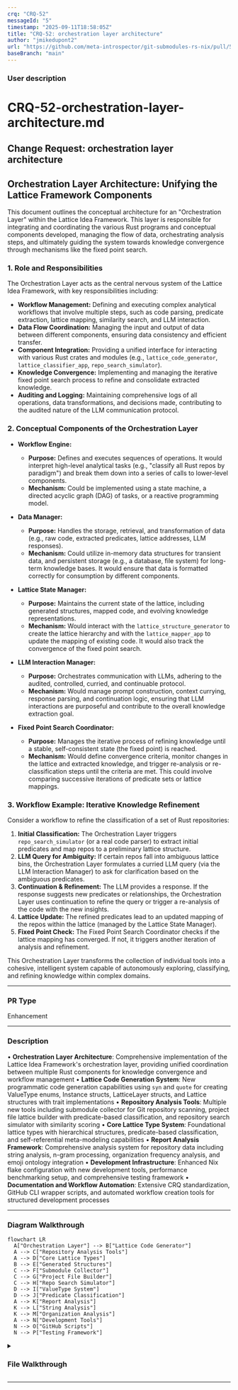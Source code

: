 ```yaml
---
crq: "CRQ-52"
messageId: "5"
timestamp: "2025-09-11T18:58:05Z"
title: "CRQ-52: orchestration layer architecture"
author: "jmikedupont2"
url: "https://github.com/meta-introspector/git-submodules-rs-nix/pull/5"
baseBranch: "main"
---
```


### **User description**
# CRQ-52-orchestration-layer-architecture.md

## Change Request: orchestration layer architecture
## Orchestration Layer Architecture: Unifying the Lattice Framework Components

This document outlines the conceptual architecture for an "Orchestration Layer" within the Lattice Idea Framework. This layer is responsible for integrating and coordinating the various Rust programs and conceptual components developed, managing the flow of data, orchestrating analysis steps, and ultimately guiding the system towards knowledge convergence through mechanisms like the fixed point search.

### 1. Role and Responsibilities

The Orchestration Layer acts as the central nervous system of the Lattice Idea Framework, with key responsibilities including:

*   **Workflow Management:** Defining and executing complex analytical workflows that involve multiple steps, such as code parsing, predicate extraction, lattice mapping, similarity search, and LLM interaction.
*   **Data Flow Coordination:** Managing the input and output of data between different components, ensuring data consistency and efficient transfer.
*   **Component Integration:** Providing a unified interface for interacting with various Rust crates and modules (e.g., `lattice_code_generator`, `lattice_classifier_app`, `repo_search_simulator`).
*   **Knowledge Convergence:** Implementing and managing the iterative fixed point search process to refine and consolidate extracted knowledge.
*   **Auditing and Logging:** Maintaining comprehensive logs of all operations, data transformations, and decisions made, contributing to the audited nature of the LLM communication protocol.

### 2. Conceptual Components of the Orchestration Layer

*   **Workflow Engine:**
    *   **Purpose:** Defines and executes sequences of operations. It would interpret high-level analytical tasks (e.g., "classify all Rust repos by paradigm") and break them down into a series of calls to lower-level components.
    *   **Mechanism:** Could be implemented using a state machine, a directed acyclic graph (DAG) of tasks, or a reactive programming model.

*   **Data Manager:**
    *   **Purpose:** Handles the storage, retrieval, and transformation of data (e.g., raw code, extracted predicates, lattice addresses, LLM responses).
    *   **Mechanism:** Could utilize in-memory data structures for transient data, and persistent storage (e.g., a database, file system) for long-term knowledge bases. It would ensure that data is formatted correctly for consumption by different components.

*   **Lattice State Manager:**
    *   **Purpose:** Maintains the current state of the lattice, including generated structures, mapped code, and evolving knowledge representations.
    *   **Mechanism:** Would interact with the `lattice_structure_generator` to create the lattice hierarchy and with the `lattice_mapper_app` to update the mapping of existing code. It would also track the convergence of the fixed point search.

*   **LLM Interaction Manager:**
    *   **Purpose:** Orchestrates communication with LLMs, adhering to the audited, controlled, curried, and continuable protocol.
    *   **Mechanism:** Would manage prompt construction, context currying, response parsing, and continuation logic, ensuring that LLM interactions are purposeful and contribute to the overall knowledge extraction goal.

*   **Fixed Point Search Coordinator:**
    *   **Purpose:** Manages the iterative process of refining knowledge until a stable, self-consistent state (the fixed point) is reached.
    *   **Mechanism:** Would define convergence criteria, monitor changes in the lattice and extracted knowledge, and trigger re-analysis or re-classification steps until the criteria are met. This could involve comparing successive iterations of predicate sets or lattice mappings.

### 3. Workflow Example: Iterative Knowledge Refinement

Consider a workflow to refine the classification of a set of Rust repositories:

1.  **Initial Classification:** The Orchestration Layer triggers `repo_search_simulator` (or a real code parser) to extract initial predicates and map repos to a preliminary lattice structure.
2.  **LLM Query for Ambiguity:** If certain repos fall into ambiguous lattice bins, the Orchestration Layer formulates a curried LLM query (via the LLM Interaction Manager) to ask for clarification based on the ambiguous predicates.
3.  **Continuation & Refinement:** The LLM provides a response. If the response suggests new predicates or relationships, the Orchestration Layer uses continuation to refine the query or trigger a re-analysis of the code with the new insights.
4.  **Lattice Update:** The refined predicates lead to an updated mapping of the repos within the lattice (managed by the Lattice State Manager).
5.  **Fixed Point Check:** The Fixed Point Search Coordinator checks if the lattice mapping has converged. If not, it triggers another iteration of analysis and refinement.

This Orchestration Layer transforms the collection of individual tools into a cohesive, intelligent system capable of autonomously exploring, classifying, and refining knowledge within complex domains.


___

### **PR Type**
Enhancement


___

### **Description**
• **Orchestration Layer Architecture**: Comprehensive implementation of the Lattice Idea Framework's orchestration layer, providing unified coordination between multiple Rust components for knowledge convergence and workflow management
• **Lattice Code Generation System**: New programmatic code generation capabilities using `syn` and `quote` for creating ValueType enums, Instance structs, LatticeLayer structs, and Lattice structures with trait implementations
• **Repository Analysis Tools**: Multiple new tools including submodule collector for Git repository scanning, project file lattice builder with predicate-based classification, and repository search simulator with similarity scoring
• **Core Lattice Type System**: Foundational lattice types with hierarchical structures, predicate-based classification, and self-referential meta-modeling capabilities
• **Report Analysis Framework**: Comprehensive analysis system for repository data including string analysis, n-gram processing, organization frequency analysis, and emoji ontology integration
• **Development Infrastructure**: Enhanced Nix flake configuration with new development tools, performance benchmarking setup, and comprehensive testing framework
• **Documentation and Workflow Automation**: Extensive CRQ standardization, GitHub CLI wrapper scripts, and automated workflow creation tools for structured development processes


___

### Diagram Walkthrough


```mermaid
flowchart LR
  A["Orchestration Layer"] --> B["Lattice Code Generator"]
  A --> C["Repository Analysis Tools"]
  A --> D["Core Lattice Types"]
  B --> E["Generated Structures"]
  C --> F["Submodule Collector"]
  C --> G["Project File Builder"]
  C --> H["Repo Search Simulator"]
  D --> I["ValueType System"]
  D --> J["Predicate Classification"]
  A --> K["Report Analysis"]
  K --> L["String Analysis"]
  K --> M["Organization Analysis"]
  A --> N["Development Tools"]
  N --> O["GitHub Scripts"]
  N --> P["Testing Framework"]
```



<details> <summary><h3> File Walkthrough</h3></summary>

<table><thead><tr><th></th><th align="left">Relevant files</th></tr></thead><tbody><tr><td><strong>Configuration changes</strong></td><td><details><summary>2 files</summary><table>
<tr>
  <td>
    <details>
      <summary><strong>flake.nix</strong><dd><code>Enhanced Nix flake with submodule-collector package and development </code><br><code>tools</code></dd></summary>
<hr>

flake.nix

• Removed empty line at the beginning of the file<br> • Added new <br><code>submodule-collector</code> package definition with build configuration<br> • <br>Added multiple development tools including jq, valgrind, and Emacs <br>packages<br> • Added shell formatting tools like shellcheck, shfmt, and <br>nixpkgs-fmt


</details>


  </td>
  <td><a href="https://github.com/meta-introspector/git-submodules-rs-nix/pull/5/files#diff-206b9ce276ab5971a2489d75eb1b12999d4bf3843b7988cbe8d687cfde61dea0">+34/-1</a>&nbsp; &nbsp; </td>

</tr>

<tr>
  <td>
    <details>
      <summary><strong>shell.nix</strong><dd><code>Added valgrind to development shell dependencies</code>&nbsp; &nbsp; &nbsp; &nbsp; &nbsp; &nbsp; &nbsp; &nbsp; &nbsp; </dd></summary>
<hr>

shell.nix

• Added `pkgs.valgrind` to the buildInputs list for profiling support


</details>


  </td>
  <td><a href="https://github.com/meta-introspector/git-submodules-rs-nix/pull/5/files#diff-e53dfbfffe62ae3c0b411b3938ccffa9fb6a2ecc565f55785ef8daa756631a6b">+1/-1</a>&nbsp; &nbsp; &nbsp; </td>

</tr>
</table></details></td></tr><tr><td><strong>Enhancement</strong></td><td><details><summary>44 files</summary><table>
<tr>
  <td>
    <details>
      <summary><strong>lib.rs</strong><dd><code>New lattice code generator library with procedural macros</code></dd></summary>
<hr>

lattice_code_generator/src/lib.rs

• Created new library for programmatic Rust code generation using <code>syn</code> <br>and <code>quote</code><br> • Implemented functions to generate ValueType enum, Instance <br>struct, LatticeLayer struct, and Lattice struct<br> • Added HasValueCount <br>trait generation and implementations<br> • Included comprehensive tests <br>for code generation functionality


</details>


  </td>
  <td><a href="https://github.com/meta-introspector/git-submodules-rs-nix/pull/5/files#diff-243854d89636db85a935fa955ee16fa44ea3ca7092902bc29701c3a825b0ba0a">+296/-0</a>&nbsp; </td>

</tr>

<tr>
  <td>
    <details>
      <summary><strong>main.rs</strong><dd><code>New submodule collector tool for Git repository analysis</code>&nbsp; </dd></summary>
<hr>

submodule-collector/src/main.rs

• Created command-line tool for scanning Git repositories and <br>submodules<br> • Implemented recursive submodule processing with detailed <br>information collection<br> • Added JSON report generation with error <br>handling and resilience<br> • Included comprehensive data structures for <br>repository and submodule information


</details>


  </td>
  <td><a href="https://github.com/meta-introspector/git-submodules-rs-nix/pull/5/files#diff-a47f0db0f72bdfe38e4c5fc28fcb76ddd4adc991f2b12a672f14f8348411c83a">+279/-0</a>&nbsp; </td>

</tr>

<tr>
  <td>
    <details>
      <summary><strong>main.rs</strong><dd><code>New project file lattice builder with predicate-based classification</code></dd></summary>
<hr>

project_file_lattice_builder/src/main.rs

• Created program to build conceptual lattice of project files<br> • <br>Implemented file classification based on predicate analysis<br> • Added <br>WordPredicate type and PredicateClassifier for file categorization<br> • <br>Included comprehensive tests for predicate extraction and <br>classification


</details>


  </td>
  <td><a href="https://github.com/meta-introspector/git-submodules-rs-nix/pull/5/files#diff-307096deb9eb86f24a90391b001a081a638672a52f8c27651d21c72bcfdcd2a1">+202/-0</a>&nbsp; </td>

</tr>

<tr>
  <td>
    <details>
      <summary><strong>lattice_mapper_app.rs</strong><dd><code>New lattice mapper for code similarity matching</code>&nbsp; &nbsp; &nbsp; &nbsp; &nbsp; &nbsp; &nbsp; &nbsp; &nbsp; &nbsp; </dd></summary>
<hr>

src/lattice_mapper_app.rs

• Created application for mapping existing code into pre-generated <br>lattice structures<br> • Implemented similarity-based matching using <br>predicate analysis<br> • Added conceptual demonstration of lattice bin <br>mapping<br> • Included simplified lattice types and classification logic


</details>


  </td>
  <td><a href="https://github.com/meta-introspector/git-submodules-rs-nix/pull/5/files#diff-d4b10dc90da2ebd2e54c216c08faf398915f797cc4bf2e94185cd40832762c62">+209/-0</a>&nbsp; </td>

</tr>

<tr>
  <td>
    <details>
      <summary><strong>lattice_types.rs</strong><dd><code>Core lattice type system with hierarchical structures</code>&nbsp; &nbsp; &nbsp; &nbsp; </dd></summary>
<hr>

src/lattice_types.rs

• Defined comprehensive lattice type system with ValueType enum<br> • <br>Implemented HasValueCount trait and various value type implementations<br> <br>• Created Instance, LatticeLayer, and Lattice structures with generics<br> <br>• Added demonstration of conceptual lattice usage with different value <br>types


</details>


  </td>
  <td><a href="https://github.com/meta-introspector/git-submodules-rs-nix/pull/5/files#diff-b4cbc31fe99d9b693a12612fdfbcbb6a05afbab7836ee96ef34759a80eea2dfc">+196/-0</a>&nbsp; </td>

</tr>

<tr>
  <td>
    <details>
      <summary><strong>repo_search_simulator.rs</strong><dd><code>Repository search simulator with lattice-based classification</code></dd></summary>
<hr>

src/repo_search_simulator.rs

• Created repository search simulator using predicate-based <br>classification<br> • Implemented mock repository analysis and similarity <br>scoring<br> • Added lattice-based classification and search-by-example <br>functionality<br> • Included conceptual demonstration of scalable <br>repository search


</details>


  </td>
  <td><a href="https://github.com/meta-introspector/git-submodules-rs-nix/pull/5/files#diff-0fd44409289d811f50e94913ae801d7ed5c483e8798303c297ac9854807cfe41">+202/-0</a>&nbsp; </td>

</tr>

<tr>
  <td>
    <details>
      <summary><strong>meta_lattice_model.rs</strong><dd><code>Meta-lattice model with self-referential analysis capabilities</code></dd></summary>
<hr>

src/meta_lattice_model.rs

• Created self-referential meta-model of the lattice framework<br> • <br>Implemented conceptual self-analysis and model comparison <br>functionality<br> • Added demonstration of framework's capacity for <br>meta-modeling<br> • Included concept-based similarity detection between <br>models


</details>


  </td>
  <td><a href="https://github.com/meta-introspector/git-submodules-rs-nix/pull/5/files#diff-4ad95f3ed0d6e795cabcf8199fb28fa159aef84b4f32e578f55079fa94e07625">+153/-0</a>&nbsp; </td>

</tr>

<tr>
  <td>
    <details>
      <summary><strong>analyze_strings.rs</strong><dd><code>String analysis module with n-gram processing and ontology integration</code></dd></summary>
<hr>

report-analyzer-rs/src/analyze_strings.rs

• Created string analysis module with token frequency counting<br> • <br>Implemented n-gram generation and analysis with iterative processing<br> • <br>Added emoji ontology integration for token compression<br> • Included <br>suggested rule generation based on analysis results


</details>


  </td>
  <td><a href="https://github.com/meta-introspector/git-submodules-rs-nix/pull/5/files#diff-2972c1dbf1387f1fc356a8a7315beb271dcacb9eb512719d2ac60d15084a7c1a">+171/-0</a>&nbsp; </td>

</tr>

<tr>
  <td>
    <details>
      <summary><strong>lattice_classifier_app.rs</strong><dd><code>Lattice classifier for predicate-based text classification</code></dd></summary>
<hr>

src/lattice_classifier_app.rs

• Created lattice classifier application for text snippet <br>classification<br> • Implemented predicate-based classification using <br>WordPredicate types<br> • Added demonstration of lattice-based item <br>representation<br> • Included conceptual search functionality based on <br>predicate presence


</details>


  </td>
  <td><a href="https://github.com/meta-introspector/git-submodules-rs-nix/pull/5/files#diff-2046e6cf0881f2c6f04e40c623dbf7b071fa54d0b330bd758caea2f306c79f59">+188/-0</a>&nbsp; </td>

</tr>

<tr>
  <td>
    <details>
      <summary><strong>lib.rs</strong><dd><code>Git project reader library with status and file tracking</code>&nbsp; </dd></summary>
<hr>

git_project_reader/src/lib.rs

• Created library for reading Git project information including <br>tracked files<br> • Implemented git status porcelain output collection<br> • <br>Added comprehensive error handling and test coverage<br> • Included helper <br>functions for Git repository analysis


</details>


  </td>
  <td><a href="https://github.com/meta-introspector/git-submodules-rs-nix/pull/5/files#diff-258b44c334cd672e0393e8cad155edd07074a84e46a6c7389d9d227e07b3e1d8">+174/-0</a>&nbsp; </td>

</tr>

<tr>
  <td>
    <details>
      <summary><strong>grand_unified_search.rs</strong><dd><code>Grand unified search system with self-analysis capabilities</code></dd></summary>
<hr>

src/grand_unified_search.rs

• Created conceptual outline for grand unified search system<br> • <br>Implemented self-parsing and predicate extraction functionality<br> • <br>Added LLM interaction and submodule tool integration concepts<br> • <br>Included demonstration of similarity-based program search


</details>


  </td>
  <td><a href="https://github.com/meta-introspector/git-submodules-rs-nix/pull/5/files#diff-b8a48c02f53b75052bc23d20df7488207a5b86d7815d3fb29ef0b8b985553ab1">+148/-0</a>&nbsp; </td>

</tr>

<tr>
  <td>
    <details>
      <summary><strong>lattice_model.rs</strong><dd><code>Core lattice model with value types and predicate classification</code></dd></summary>
<hr>

src/lattice_model.rs

• Created core lattice model with ValueType enum and trait definitions<br> <br>• Implemented Instance, LatticeLayer structures with generic type <br>support<br> • Added PredicateClassifier for word predicate extraction<br> • <br>Included foundational types for lattice framework implementation


</details>


  </td>
  <td><a href="https://github.com/meta-introspector/git-submodules-rs-nix/pull/5/files#diff-780a4d5fb95789264d299113f8c45e066dafc4aa039180f7494020e35c5246b6">+136/-0</a>&nbsp; </td>

</tr>

<tr>
  <td>
    <details>
      <summary><strong>word_predicate_analyzer.rs</strong><dd><code>Word predicate analyzer with n-gram processing capabilities</code></dd></summary>
<hr>

src/word_predicate_analyzer.rs

• Created word predicate analyzer using lattice type definitions<br> • <br>Implemented text tokenization and predicate conversion functionality<br> • <br>Added n-gram generation for predicate analysis<br> • Included <br>demonstration of text analysis using lattice structures


</details>


  </td>
  <td><a href="https://github.com/meta-introspector/git-submodules-rs-nix/pull/5/files#diff-8b1a5639c122dab7e9c36fd0dac9ffa1dd9fbbbb4fb5d68eca6be406d0f63e83">+95/-0</a>&nbsp; &nbsp; </td>

</tr>

<tr>
  <td>
    <details>
      <summary><strong>main.rs</strong><dd><code>Lattice structure generator with hierarchical directory creation</code></dd></summary>
<hr>

lattice_structure_generator/src/main.rs

• Created lattice structure generator using code generation library<br> • <br>Implemented directory hierarchy generation for lattice layers<br> • Added <br>conceptual mapping framework for existing code classification<br> • <br>Included structured parameters for lattice generation configuration


</details>


  </td>
  <td><a href="https://github.com/meta-introspector/git-submodules-rs-nix/pull/5/files#diff-0503dd508e5c7168f8b6b74fb16594f291c5cead8790bfaec55d85ac576166f2">+82/-0</a>&nbsp; &nbsp; </td>

</tr>

<tr>
  <td>
    <details>
      <summary><strong>lib.rs</strong><dd><code>Library integration with ZOS lattice building functionality</code></dd></summary>
<hr>

src/lib.rs

• Added lattice model module integration<br> • Implemented <br><code>build_zos_lattice</code> function for project file classification<br> • Added <br>comprehensive file categorization logic using predicate analysis<br> • <br>Included layer-based organization for different file types and <br>documentation


</details>


  </td>
  <td><a href="https://github.com/meta-introspector/git-submodules-rs-nix/pull/5/files#diff-b1a35a68f14e696205874893c07fd24fdb88882b47c23cc0e0c80a30c7d53759">+78/-0</a>&nbsp; &nbsp; </td>

</tr>

<tr>
  <td>
    <details>
      <summary><strong>main.rs</strong><dd><code>Lattice generator application for automated code structure creation</code></dd></summary>
<hr>

lattice_generator_app/src/main.rs

• Created application for generating lattice code structures<br> • <br>Implemented file writing functionality for generated code components<br> • <br>Added comprehensive code generation pipeline using lattice code <br>generator<br> • Included organized output directory structure for <br>generated files


</details>


  </td>
  <td><a href="https://github.com/meta-introspector/git-submodules-rs-nix/pull/5/files#diff-ba3c74e9dedda9c826a5198e4fb1879be1cc3251ad2be3b8bd4cef25d22bf646">+56/-0</a>&nbsp; &nbsp; </td>

</tr>

<tr>
  <td>
    <details>
      <summary><strong>main.rs</strong><dd><code>New report analyzer main application entry point</code>&nbsp; &nbsp; &nbsp; &nbsp; &nbsp; &nbsp; &nbsp; &nbsp; &nbsp; </dd></summary>
<hr>

report-analyzer-rs/src/main.rs

• Added new Rust application entry point for report analysis <br>functionality<br> • Imports types, input handling, and string analysis <br>modules<br> • Implements basic report loading and analysis workflow with <br>emoji ontology support<br> • Comments out missing processing functions <br>while keeping core analysis active


</details>


  </td>
  <td><a href="https://github.com/meta-introspector/git-submodules-rs-nix/pull/5/files#diff-0c621fee3c56e03aa11c26e9371c0d100ee91ec12c43746c6cf2eb8f687bdeac">+50/-0</a>&nbsp; &nbsp; </td>

</tr>

<tr>
  <td>
    <details>
      <summary><strong>program_self_description.rs</strong><dd><code>Self-describing program demonstrating lattice framework concepts</code></dd></summary>
<hr>

src/program_self_description.rs

• Creates a conceptual Rust program demonstrating self-description <br>capabilities<br> • Implements functions to describe the program itself and <br>search for similar programs<br> • Demonstrates the "word as predicate" <br>model and lattice-based program comparison<br> • Includes meta-assertion <br>about self-referential capacity of the theoretical framework


</details>


  </td>
  <td><a href="https://github.com/meta-introspector/git-submodules-rs-nix/pull/5/files#diff-386ecf0f7a94fde9c182bd08fe96599c8620c47e849ed27d5ffd2d799bf30060">+37/-0</a>&nbsp; &nbsp; </td>

</tr>

<tr>
  <td>
    <details>
      <summary><strong>lcp.rs</strong><dd><code>Longest common prefix analysis implementation</code>&nbsp; &nbsp; &nbsp; &nbsp; &nbsp; &nbsp; &nbsp; &nbsp; &nbsp; &nbsp; &nbsp; &nbsp; </dd></summary>
<hr>

report-analyzer-rs/src/lcp.rs

• Implements longest common prefix (LCP) analysis functionality<br> • <br>Provides functions to find common prefixes in string collections<br> • <br>Analyzes repository paths and URLs to identify shared directory <br>structures<br> • Includes reporting functionality for LCP analysis results


</details>


  </td>
  <td><a href="https://github.com/meta-introspector/git-submodules-rs-nix/pull/5/files#diff-b21ab373ab1b39d083a90c0171119e10f283f4af3edb4ab1148d439b9eda1101">+51/-0</a>&nbsp; &nbsp; </td>

</tr>

<tr>
  <td>
    <details>
      <summary><strong>my_profiling_bench.rs</strong><dd><code>Performance benchmarking infrastructure with callgrind profiling</code></dd></summary>
<hr>

benches/my_profiling_bench.rs

• Adds performance benchmarking setup using <code>iai_callgrind</code><br> • Creates <br>benchmark functions for <code>add</code> and <code>parse_git_config_dummy</code> operations<br> • <br>Establishes profiling infrastructure for performance analysis<br> • <br>Includes placeholder for git config parsing benchmark


</details>


  </td>
  <td><a href="https://github.com/meta-introspector/git-submodules-rs-nix/pull/5/files#diff-ba6682e5e5c2b85faec0653350824785fbc61e8b011444d3fc293fc73a8eff5f">+36/-0</a>&nbsp; &nbsp; </td>

</tr>

<tr>
  <td>
    <details>
      <summary><strong>types.rs</strong><dd><code>Core type definitions for report analysis system</code>&nbsp; &nbsp; &nbsp; &nbsp; &nbsp; &nbsp; &nbsp; &nbsp; &nbsp; </dd></summary>
<hr>

report-analyzer-rs/src/types.rs

• Defines core data structures for submodule report analysis<br> • <br>Implements serializable structs for repository info, submodules, and <br>failed repositories<br> • Adds command-line argument parsing with <code>clap</code> <br>integration<br> • Creates ontology type for emoji mapping functionality


</details>


  </td>
  <td><a href="https://github.com/meta-introspector/git-submodules-rs-nix/pull/5/files#diff-70a32aaec9d7a33bba7859aaec9a648355cf4a92b9a1c688430f60fd0b1ad036">+47/-0</a>&nbsp; &nbsp; </td>

</tr>

<tr>
  <td>
    <details>
      <summary><strong>analyze_names.rs</strong><dd><code>Repository name frequency analysis implementation</code>&nbsp; &nbsp; &nbsp; &nbsp; &nbsp; &nbsp; &nbsp; &nbsp; </dd></summary>
<hr>

report-analyzer-rs/src/analyze_names.rs

• Implements repository and submodule name analysis functionality<br> • <br>Extracts names from GitHub URLs using regex patterns<br> • Counts <br>frequency of repository and submodule names<br> • Processes both main <br>repositories and nested submodule structures


</details>


  </td>
  <td><a href="https://github.com/meta-introspector/git-submodules-rs-nix/pull/5/files#diff-ece2606d6df195d4968ecc9276f8faa6fb13f2dfbd036a099bdef2995f9eac1d">+30/-0</a>&nbsp; &nbsp; </td>

</tr>

<tr>
  <td>
    <details>
      <summary><strong>value_type.rs</strong><dd><code>Generated lattice value type definitions</code>&nbsp; &nbsp; &nbsp; &nbsp; &nbsp; &nbsp; &nbsp; &nbsp; &nbsp; &nbsp; &nbsp; &nbsp; &nbsp; &nbsp; &nbsp; &nbsp; &nbsp; </dd></summary>
<hr>

generated_lattice_code/value_type.rs

• Generates compressed Rust code for <code>ValueType</code> enum definition<br> • <br>Implements value counting functionality for different lattice types<br> • <br>Provides <code>zos_sequence</code> function returning predefined value types<br> • <br>Contains prime-based value types for lattice structure


</details>


  </td>
  <td><a href="https://github.com/meta-introspector/git-submodules-rs-nix/pull/5/files#diff-4534ce506bbc5e0a512da2a9f61948dc44575940029777e3be9fa6f1ce706735">+1/-0</a>&nbsp; &nbsp; &nbsp; </td>

</tr>

<tr>
  <td>
    <details>
      <summary><strong>analyze_orgs.rs</strong><dd><code>GitHub organization frequency analysis implementation</code>&nbsp; &nbsp; &nbsp; &nbsp; </dd></summary>
<hr>

report-analyzer-rs/src/analyze_orgs.rs

• Implements GitHub organization analysis from repository URLs<br> • <br>Extracts organization names using regex pattern matching<br> • Counts <br>frequency of organizations across repositories and failed entries<br> • <br>Provides organization-level statistics for repository analysis


</details>


  </td>
  <td><a href="https://github.com/meta-introspector/git-submodules-rs-nix/pull/5/files#diff-dfc5e43d786c558598103c88d48bb1cfc40e246b3ba904ae455a340f1c5d7e0a">+26/-0</a>&nbsp; &nbsp; </td>

</tr>

<tr>
  <td>
    <details>
      <summary><strong>lattice_struct.rs</strong><dd><code>Generated lattice main structure implementation</code>&nbsp; &nbsp; &nbsp; &nbsp; &nbsp; &nbsp; &nbsp; &nbsp; &nbsp; &nbsp; </dd></summary>
<hr>

generated_lattice_code/lattice_struct.rs

• Generates compressed Rust code for main <code>Lattice</code> structure<br> • <br>Implements trait-based layer management with dynamic dispatch<br> • <br>Provides lattice creation, layer addition, and description <br>functionality<br> • Contains core lattice framework implementation


</details>


  </td>
  <td><a href="https://github.com/meta-introspector/git-submodules-rs-nix/pull/5/files#diff-79d9dfa1f549d761bf956b17120979d037243e9dc1f10ebb9402e5b62ff5cf46">+1/-0</a>&nbsp; &nbsp; &nbsp; </td>

</tr>

<tr>
  <td>
    <details>
      <summary><strong>instance_struct.rs</strong><dd><code>Generated lattice instance structure implementation</code>&nbsp; &nbsp; &nbsp; &nbsp; &nbsp; &nbsp; </dd></summary>
<hr>

generated_lattice_code/instance_struct.rs

• Generates compressed Rust code for <code>Instance</code> structure<br> • Implements <br>generic instance with ID, n-gram size, and units<br> • Provides instance <br>creation and description functionality<br> • Contains validation for <br>n-gram size consistency


</details>


  </td>
  <td><a href="https://github.com/meta-introspector/git-submodules-rs-nix/pull/5/files#diff-d3a134be5da73893ad11cfba2741e995cb5385d116f305bb9f90ba03072271f8">+1/-0</a>&nbsp; &nbsp; &nbsp; </td>

</tr>

<tr>
  <td>
    <details>
      <summary><strong>lattice_layer_struct.rs</strong><dd><code>Generated lattice layer structure implementation</code>&nbsp; &nbsp; &nbsp; &nbsp; &nbsp; &nbsp; &nbsp; &nbsp; &nbsp; </dd></summary>
<hr>

generated_lattice_code/lattice_layer_struct.rs

• Generates compressed Rust code for <code>LatticeLayer</code> structure<br> • <br>Implements layer management with value type validation<br> • Provides <br>instance addition and layer description functionality<br> • Contains type <br>checking for instance compatibility


</details>


  </td>
  <td><a href="https://github.com/meta-introspector/git-submodules-rs-nix/pull/5/files#diff-0aacd04a7a621f806b54ffa94092f874682700841e03474720504945ec824126">+1/-0</a>&nbsp; &nbsp; &nbsp; </td>

</tr>

<tr>
  <td>
    <details>
      <summary><strong>duplicates.rs</strong><dd><code>Duplicate repository URL analysis implementation</code>&nbsp; &nbsp; &nbsp; &nbsp; &nbsp; &nbsp; &nbsp; &nbsp; &nbsp; </dd></summary>
<hr>

report-analyzer-rs/src/duplicates.rs

• Implements duplicate repository URL detection and analysis<br> • <br>Provides functionality to identify repositories with same URLs at <br>different paths<br> • Includes reporting for duplicate URL findings<br> • <br>Analyzes repository URL patterns for data quality assessment


</details>


  </td>
  <td><a href="https://github.com/meta-introspector/git-submodules-rs-nix/pull/5/files#diff-4d80fd66c8b316d5012d6352dd781de56fe14903a0f5394e6ce2fa81ee99e035">+25/-0</a>&nbsp; &nbsp; </td>

</tr>

<tr>
  <td>
    <details>
      <summary><strong>input.rs</strong><dd><code>Input handling and data loading for report analyzer</code>&nbsp; &nbsp; &nbsp; &nbsp; &nbsp; &nbsp; </dd></summary>
<hr>

report-analyzer-rs/src/input.rs

• Implements input handling for report analyzer application<br> • Provides <br>argument parsing and data loading functionality<br> • Handles both report <br>and optional ontology file loading<br> • Creates error handling for file <br>operations and JSON parsing


</details>


  </td>
  <td><a href="https://github.com/meta-introspector/git-submodules-rs-nix/pull/5/files#diff-e9ea32f3583a31e364d9ff7d6c37296c5c56f4c8fe8b359a4693368182e54e3b">+22/-0</a>&nbsp; &nbsp; </td>

</tr>

<tr>
  <td>
    <details>
      <summary><strong>apply_emojis.rs</strong><dd><code>Emoji ontology text transformation implementation</code>&nbsp; &nbsp; &nbsp; &nbsp; &nbsp; &nbsp; &nbsp; &nbsp; </dd></summary>
<hr>

report-analyzer-rs/src/apply_emojis.rs

• Implements emoji ontology application functionality<br> • Provides text <br>transformation using emoji mappings<br> • Handles optional ontology with <br>sorted key replacement<br> • Creates text enhancement through emoji <br>substitution


</details>


  </td>
  <td><a href="https://github.com/meta-introspector/git-submodules-rs-nix/pull/5/files#diff-b046d9b03ffcc74bc7362f658297d45a8141ccff9481915e5a8348b7f49a2297">+18/-0</a>&nbsp; &nbsp; </td>

</tr>

<tr>
  <td>
    <details>
      <summary><strong>names_analysis.rs</strong><dd><code>Repository name analysis and reporting functionality</code>&nbsp; &nbsp; &nbsp; &nbsp; &nbsp; </dd></summary>
<hr>

report-analyzer-rs/src/names_analysis.rs

• Implements analysis and reporting for repository/submodule names<br> • <br>Provides frequency-based sorting and top-N selection<br> • Integrates <br>emoji ontology for enhanced output formatting<br> • Creates formatted <br>analysis output for name statistics


</details>


  </td>
  <td><a href="https://github.com/meta-introspector/git-submodules-rs-nix/pull/5/files#diff-300b8fb41eee786eabd0188c0030f81f88dfc1cee7f998e57e62b26ff2a14c37">+14/-0</a>&nbsp; &nbsp; </td>

</tr>

<tr>
  <td>
    <details>
      <summary><strong>org_analysis.rs</strong><dd><code>Organization analysis and reporting functionality</code>&nbsp; &nbsp; &nbsp; &nbsp; &nbsp; &nbsp; &nbsp; &nbsp; </dd></summary>
<hr>

report-analyzer-rs/src/org_analysis.rs

• Implements organization analysis and reporting functionality<br> • <br>Provides frequency-based sorting for organization statistics<br> • <br>Integrates emoji ontology for enhanced organization display<br> • Creates <br>formatted output for organization analysis results


</details>


  </td>
  <td><a href="https://github.com/meta-introspector/git-submodules-rs-nix/pull/5/files#diff-5bc7fdd91e1797253239ee186eacd73c931025fcd10b5880906a97a8400fbdcc">+13/-0</a>&nbsp; &nbsp; </td>

</tr>

<tr>
  <td>
    <details>
      <summary><strong>main.rs</strong><dd><code>Git repository testing utility implementation</code>&nbsp; &nbsp; &nbsp; &nbsp; &nbsp; &nbsp; &nbsp; &nbsp; &nbsp; &nbsp; &nbsp; &nbsp; </dd></summary>
<hr>

git_test_repo/src/main.rs

• Creates simple Git repository testing application<br> • Uses <code>git2</code> <br>library to open and validate repository access<br> • Provides basic <br>repository path validation and error handling<br> • Demonstrates Git <br>repository interaction capabilities


</details>


  </td>
  <td><a href="https://github.com/meta-introspector/git-submodules-rs-nix/pull/5/files#diff-8b9cadcb87746c34dbbc19f46f1ef3a55b401e70c5dba9cf5f2af4f9877fa594">+10/-0</a>&nbsp; &nbsp; </td>

</tr>

<tr>
  <td>
    <details>
      <summary><strong>has_value_count_impls.rs</strong><dd><code>Generated trait implementation for boolean value counting</code></dd></summary>
<hr>

generated_lattice_code/has_value_count_impls.rs

• Generates compressed implementation of <code>HasValueCount</code> trait for <code>bool</code><br> <br>• Provides value counting functionality for boolean types<br> • Implements <br>trait requirement for lattice type system<br> • Contains fundamental type <br>support for lattice framework


</details>


  </td>
  <td><a href="https://github.com/meta-introspector/git-submodules-rs-nix/pull/5/files#diff-fc27ee60e32d05c14ba49d85ee4b7d8e66ac5c101ad0dbe3e5d349b4b9303ac8">+1/-0</a>&nbsp; &nbsp; &nbsp; </td>

</tr>

<tr>
  <td>
    <details>
      <summary><strong>has_value_count_trait.rs</strong><dd><code>Generated trait definition for value counting</code>&nbsp; &nbsp; &nbsp; &nbsp; &nbsp; &nbsp; &nbsp; &nbsp; &nbsp; &nbsp; &nbsp; &nbsp; </dd></summary>
<hr>

generated_lattice_code/has_value_count_trait.rs

• Generates compressed trait definition for <code>HasValueCount</code><br> • Provides <br>fundamental trait for lattice type system<br> • Defines value counting <br>interface for generic types<br> • Contains core trait requirement for <br>lattice framework


</details>


  </td>
  <td><a href="https://github.com/meta-introspector/git-submodules-rs-nix/pull/5/files#diff-cf0ba0ca0358cab475d52e9b5edf475682f4cd05a5cd4d554b917677343ec3b1">+1/-0</a>&nbsp; &nbsp; &nbsp; </td>

</tr>

<tr>
  <td>
    <details>
      <summary><strong>standardize_and_move_crqs.sh</strong><dd><code>CRQ file standardization and organization script</code>&nbsp; &nbsp; &nbsp; &nbsp; &nbsp; &nbsp; &nbsp; &nbsp; &nbsp; </dd></summary>
<hr>

tools/gh_scripts/standardize_and_move_crqs.sh

• Creates comprehensive script for CRQ file standardization and <br>organization<br> • Implements robust CRQ number extraction and assignment <br>logic<br> • Provides dry-run capability and header standardization <br>functionality<br> • Includes file renaming and directory management for <br>CRQ documents


</details>


  </td>
  <td><a href="https://github.com/meta-introspector/git-submodules-rs-nix/pull/5/files#diff-8c55bddfb101eb3114069c644947a8dd51e359934e566113c182d18a2dfd27ea">+149/-0</a>&nbsp; </td>

</tr>

<tr>
  <td>
    <details>
      <summary><strong>create_crq_workflow.sh</strong><dd><code>Automated CRQ workflow creation script</code>&nbsp; &nbsp; &nbsp; &nbsp; &nbsp; &nbsp; &nbsp; &nbsp; &nbsp; &nbsp; &nbsp; &nbsp; &nbsp; &nbsp; &nbsp; &nbsp; &nbsp; &nbsp; &nbsp; </dd></summary>
<hr>

tools/gh_scripts/create_crq_workflow.sh

• Creates automated workflow script for CRQ processing<br> • Implements <br>branch creation, task file generation, and PR creation<br> • Extracts CRQ <br>metadata and creates structured development workflow<br> • Integrates with <br>GitHub CLI for automated PR management


</details>


  </td>
  <td><a href="https://github.com/meta-introspector/git-submodules-rs-nix/pull/5/files#diff-6c8f66bef77ee7fde8332f1252ae40263db8cf2753250002be768b877a1ea40e">+79/-0</a>&nbsp; &nbsp; </td>

</tr>

<tr>
  <td>
    <details>
      <summary><strong>boot.sh</strong><dd><code>System boot script with session recording and crash recovery</code></dd></summary>
<hr>

boot.sh

• Creates system boot script with tmux session recording<br> • Implements <br>asciinema recording integration for development sessions<br> • Provides <br>crash recovery checks with git status and log processing<br> • Creates <br>comprehensive logging and session management functionality


</details>


  </td>
  <td><a href="https://github.com/meta-introspector/git-submodules-rs-nix/pull/5/files#diff-c270322e6f914001c9d1d23e01d1eefe9469337f284b0c0a920c5f843a15b373">+38/-0</a>&nbsp; &nbsp; </td>

</tr>

<tr>
  <td>
    <details>
      <summary><strong>gh_extract_actors.sh</strong><dd><code>GitHub actor extraction and analysis script</code>&nbsp; &nbsp; &nbsp; &nbsp; &nbsp; &nbsp; &nbsp; &nbsp; &nbsp; &nbsp; &nbsp; &nbsp; &nbsp; &nbsp; </dd></summary>
<hr>

tools/gh_scripts/gh_extract_actors.sh

• Creates script to extract unique GitHub actors from issues and <br>comments<br> • Uses GitHub CLI and <code>jq</code> for JSON processing and actor <br>identification<br> • Provides comprehensive actor analysis across <br>repository activity<br> • Includes error handling and authentication <br>verification


</details>


  </td>
  <td><a href="https://github.com/meta-introspector/git-submodules-rs-nix/pull/5/files#diff-460ff5ab5242fc20792c70a204e82ad028e958e7a97a454d0146104b9c11c60d">+41/-0</a>&nbsp; &nbsp; </td>

</tr>

<tr>
  <td>
    <details>
      <summary><strong>gh_workflows_view.sh</strong><dd><code>GitHub workflow run viewing script</code>&nbsp; &nbsp; &nbsp; &nbsp; &nbsp; &nbsp; &nbsp; &nbsp; &nbsp; &nbsp; &nbsp; &nbsp; &nbsp; &nbsp; &nbsp; &nbsp; &nbsp; &nbsp; &nbsp; &nbsp; &nbsp; &nbsp; &nbsp; </dd></summary>
<hr>

tools/gh_scripts/gh_workflows_view.sh

• Creates wrapper script for viewing GitHub Actions workflow runs<br> • <br>Provides command-line interface for workflow run inspection<br> • Includes <br>usage validation and parameter forwarding<br> • Simplifies GitHub CLI <br>workflow management


</details>


  </td>
  <td><a href="https://github.com/meta-introspector/git-submodules-rs-nix/pull/5/files#diff-b0c94629d1fb360d50c2e90b6727366e24932da3280fe67fba264b2557c5813d">+7/-0</a>&nbsp; &nbsp; &nbsp; </td>

</tr>

<tr>
  <td>
    <details>
      <summary><strong>gh_workflows_rerun.sh</strong><dd><code>GitHub workflow re-run script</code>&nbsp; &nbsp; &nbsp; &nbsp; &nbsp; &nbsp; &nbsp; &nbsp; &nbsp; &nbsp; &nbsp; &nbsp; &nbsp; &nbsp; &nbsp; &nbsp; &nbsp; &nbsp; &nbsp; &nbsp; &nbsp; &nbsp; &nbsp; &nbsp; &nbsp; &nbsp; &nbsp; &nbsp; </dd></summary>
<hr>

tools/gh_scripts/gh_workflows_rerun.sh

• Creates wrapper script for re-running GitHub Actions workflows<br> • <br>Provides command-line interface for workflow re-execution<br> • Includes <br>usage validation and parameter forwarding<br> • Simplifies GitHub CLI <br>workflow management


</details>


  </td>
  <td><a href="https://github.com/meta-introspector/git-submodules-rs-nix/pull/5/files#diff-e0c1712ffe488bdadbc0d62c565cf16af06d40f4e687e0934dbed1d7bbbc5355">+7/-0</a>&nbsp; &nbsp; &nbsp; </td>

</tr>

<tr>
  <td>
    <details>
      <summary><strong>gh_issues_view.sh</strong><dd><code>GitHub issue viewing script</code>&nbsp; &nbsp; &nbsp; &nbsp; &nbsp; &nbsp; &nbsp; &nbsp; &nbsp; &nbsp; &nbsp; &nbsp; &nbsp; &nbsp; &nbsp; &nbsp; &nbsp; &nbsp; &nbsp; &nbsp; &nbsp; &nbsp; &nbsp; &nbsp; &nbsp; &nbsp; &nbsp; &nbsp; &nbsp; &nbsp; </dd></summary>
<hr>

tools/gh_scripts/gh_issues_view.sh

• Creates wrapper script for viewing GitHub issue details<br> • Provides <br>command-line interface for issue inspection<br> • Includes usage <br>validation and parameter forwarding<br> • Simplifies GitHub CLI issue <br>management


</details>


  </td>
  <td><a href="https://github.com/meta-introspector/git-submodules-rs-nix/pull/5/files#diff-ceee01b16affa23014471597e8bfa4e7093a08cae0010e80d6e417f64eb4bd73">+7/-0</a>&nbsp; &nbsp; &nbsp; </td>

</tr>

<tr>
  <td>
    <details>
      <summary><strong>gh_prs_view.sh</strong><dd><code>GitHub pull request viewing script</code>&nbsp; &nbsp; &nbsp; &nbsp; &nbsp; &nbsp; &nbsp; &nbsp; &nbsp; &nbsp; &nbsp; &nbsp; &nbsp; &nbsp; &nbsp; &nbsp; &nbsp; &nbsp; &nbsp; &nbsp; &nbsp; &nbsp; &nbsp; </dd></summary>
<hr>

tools/gh_scripts/gh_prs_view.sh

• Creates wrapper script for viewing GitHub pull request details<br> • <br>Provides command-line interface for PR inspection<br> • Includes usage <br>validation and parameter forwarding<br> • Simplifies GitHub CLI pull <br>request management


</details>


  </td>
  <td><a href="https://github.com/meta-introspector/git-submodules-rs-nix/pull/5/files#diff-ab1b2cdb0af702cfdded4516d0729e6dfd7e8344593d60c4f8e18391e97ad237">+7/-0</a>&nbsp; &nbsp; &nbsp; </td>

</tr>

<tr>
  <td>
    <details>
      <summary><strong>CRQ-48-lattice-and-quine-relay.md</strong><dd><code>Lattice framework application to multi-language quine relay system</code></dd></summary>
<hr>

docs/crq_standardized/CRQ-48-lattice-and-quine-relay.md

• Introduced new Change Request document proposing application of <br>Lattice Idea Framework to 128-language quine relay<br> • Defines <br>methodology for translating lattice concepts across all programming <br>languages using generate-and-test approach<br> • Outlines framework for <br>mapping language transformations and identifying shared programming <br>paradigms<br> • Establishes ambitious goal of universal code understanding <br>through lattice-based language classification


</details>


  </td>
  <td><a href="https://github.com/meta-introspector/git-submodules-rs-nix/pull/5/files#diff-ac1a0c1e2463866634f85d0f5f1d0869206ca883b75cacc57a8ecd6e324310ce">+38/-0</a>&nbsp; &nbsp; </td>

</tr>
</table></details></td></tr><tr><td><strong>Tests</strong></td><td><details><summary>3 files</summary><table>
<tr>
  <td>
    <details>
      <summary><strong>git-config-parser.rs</strong><dd><code>Enhanced git config parser with comprehensive test coverage</code></dd></summary>
<hr>

src/bin/git-config-parser.rs

• Added comprehensive test suite for git config parsing functionality<br> <br>• Implemented tests for empty configs, sections, comments, and <br>multiple configurations<br> • Added tests for git modules parsing with <br>submodule configurations<br> • Removed unused import to clean up code


</details>


  </td>
  <td><a href="https://github.com/meta-introspector/git-submodules-rs-nix/pull/5/files#diff-c6637247fafdce9d1d89c2b644040bf28a6f3f2adac43f626011adbf1cb6a975">+131/-1</a>&nbsp; </td>

</tr>

<tr>
  <td>
    <details>
      <summary><strong>main_execution_test.rs</strong><dd><code>Integration test for project file lattice builder</code>&nbsp; &nbsp; &nbsp; &nbsp; &nbsp; &nbsp; &nbsp; &nbsp; </dd></summary>
<hr>

project_file_lattice_builder/tests/main_execution_test.rs

• Adds integration test for <code>project_file_lattice_builder</code> binary <br>execution<br> • Verifies binary exists and executes successfully<br> • <br>Validates expected output content from the lattice builder program<br> • <br>Ensures proper integration testing of the main executable


</details>


  </td>
  <td><a href="https://github.com/meta-introspector/git-submodules-rs-nix/pull/5/files#diff-5a0c5a5a81a37ae68fa3cf8f8eec11ab88deb61bcb9ceaa24ba914cb69b8d915">+23/-0</a>&nbsp; &nbsp; </td>

</tr>

<tr>
  <td>
    <details>
      <summary><strong>main_execution_test.rs</strong><dd><code>Integration test for submodule collector binary</code>&nbsp; &nbsp; &nbsp; &nbsp; &nbsp; &nbsp; &nbsp; &nbsp; &nbsp; &nbsp; </dd></summary>
<hr>

submodule-collector/tests/main_execution_test.rs

• Creates integration test for <code>submodule-collector</code> binary<br> • Tests <br>binary execution with <code>--help</code> flag for basic functionality<br> • Validates <br>help output contains expected command-line interface elements<br> • <br>Provides executable integration testing framework


</details>


  </td>
  <td><a href="https://github.com/meta-introspector/git-submodules-rs-nix/pull/5/files#diff-f0ca198a718b31ebcb98cfb1b258adf263175cf536d8c8883def9223df093fdb">+24/-0</a>&nbsp; &nbsp; </td>

</tr>
</table></details></td></tr><tr><td><strong>Miscellaneous</strong></td><td><details><summary>10 files</summary><table>
<tr>
  <td>
    <details>
      <summary><strong>value_type.rs</strong><dd><code>Duplicate generated lattice value type definitions</code>&nbsp; &nbsp; &nbsp; &nbsp; &nbsp; &nbsp; &nbsp; </dd></summary>
<hr>

generated_lattice_structure/value_type.rs

• Duplicate of generated lattice code for value type definitions<br> • <br>Contains identical compressed Rust code for <code>ValueType</code> enum<br> • <br>Implements same value counting and sequence functionality<br> • Represents <br>alternative location for generated lattice structures


</details>


  </td>
  <td><a href="https://github.com/meta-introspector/git-submodules-rs-nix/pull/5/files#diff-0e397496f4650bd5f8a1aaa402b4f095cc1ebfec730fb80a60040684b1e76798">+1/-0</a>&nbsp; &nbsp; &nbsp; </td>

</tr>

<tr>
  <td>
    <details>
      <summary><strong>lattice_struct.rs</strong><dd><code>Duplicate generated lattice structure implementation</code>&nbsp; &nbsp; &nbsp; &nbsp; &nbsp; </dd></summary>
<hr>

generated_lattice_structure/lattice_struct.rs

• Duplicate of generated lattice structure code<br> • Contains identical <br>compressed implementation of <code>Lattice</code> struct<br> • Provides same <br>trait-based layer management functionality<br> • Represents alternative <br>location for lattice structure generation


</details>


  </td>
  <td><a href="https://github.com/meta-introspector/git-submodules-rs-nix/pull/5/files#diff-d0b1a7887fc4298e093cd2bfb55016adcc95a93c94f2f6df94699f5fb9f43180">+1/-0</a>&nbsp; &nbsp; &nbsp; </td>

</tr>

<tr>
  <td>
    <details>
      <summary><strong>instance_struct.rs</strong><dd><code>Duplicate generated lattice instance structure</code>&nbsp; &nbsp; &nbsp; &nbsp; &nbsp; &nbsp; &nbsp; &nbsp; &nbsp; &nbsp; &nbsp; </dd></summary>
<hr>

generated_lattice_structure/instance_struct.rs

• Duplicate of generated instance structure code<br> • Contains identical <br>compressed <code>Instance</code> implementation<br> • Provides same generic instance <br>functionality<br> • Represents alternative location for instance structure <br>generation


</details>


  </td>
  <td><a href="https://github.com/meta-introspector/git-submodules-rs-nix/pull/5/files#diff-2a3695aa0e91eed81596edd58de20843bbebe8a9e7ddddae052cc7f695267747">+1/-0</a>&nbsp; &nbsp; &nbsp; </td>

</tr>

<tr>
  <td>
    <details>
      <summary><strong>lattice_layer_struct.rs</strong><dd><code>Duplicate generated lattice layer structure</code>&nbsp; &nbsp; &nbsp; &nbsp; &nbsp; &nbsp; &nbsp; &nbsp; &nbsp; &nbsp; &nbsp; &nbsp; &nbsp; &nbsp; </dd></summary>
<hr>

generated_lattice_structure/lattice_layer_struct.rs

• Duplicate of generated lattice layer structure code<br> • Contains <br>identical compressed <code>LatticeLayer</code> implementation<br> • Provides same layer <br>management functionality<br> • Represents alternative location for layer <br>structure generation


</details>


  </td>
  <td><a href="https://github.com/meta-introspector/git-submodules-rs-nix/pull/5/files#diff-8732c80f707e0ab6b869ea056076368c8830979c489e8c25c0b1d63a05affb3b">+1/-0</a>&nbsp; &nbsp; &nbsp; </td>

</tr>

<tr>
  <td>
    <details>
      <summary><strong>instance_0.rs</strong><dd><code>Placeholder for k=2 lattice layer instance</code>&nbsp; &nbsp; &nbsp; &nbsp; &nbsp; &nbsp; &nbsp; &nbsp; &nbsp; &nbsp; &nbsp; &nbsp; &nbsp; &nbsp; &nbsp; </dd></summary>
<hr>

generated_lattice_structure/layer_k_2/instance_0.rs

• Creates placeholder for 2-value type layer instance implementation<br> • <br>Provides conceptual structure for k=2 lattice layer instances<br> • <br>Contains comments indicating future implementation requirements<br> • <br>Represents generated lattice structure organization


</details>


  </td>
  <td><a href="https://github.com/meta-introspector/git-submodules-rs-nix/pull/5/files#diff-990ad20f4685e1e62b47bcdc403066dc9a6a5cd320f109f452149c676da95d77">+3/-0</a>&nbsp; &nbsp; &nbsp; </td>

</tr>

<tr>
  <td>
    <details>
      <summary><strong>instance_1.rs</strong><dd><code>Second placeholder for k=2 lattice layer instance</code>&nbsp; &nbsp; &nbsp; &nbsp; &nbsp; &nbsp; &nbsp; &nbsp; </dd></summary>
<hr>

generated_lattice_structure/layer_k_2/instance_1.rs

• Creates second placeholder for 2-value type layer instance<br> • <br>Provides conceptual structure for additional k=2 instances<br> • Contains <br>implementation guidance comments<br> • Represents lattice structure <br>instance organization


</details>


  </td>
  <td><a href="https://github.com/meta-introspector/git-submodules-rs-nix/pull/5/files#diff-df8632b2498c76b1d518d069119ef059ccb029cdcabff4a67066bd7b537542ca">+3/-0</a>&nbsp; &nbsp; &nbsp; </td>

</tr>

<tr>
  <td>
    <details>
      <summary><strong>instance_0.rs</strong><dd><code>Placeholder for k=3 lattice layer instance</code>&nbsp; &nbsp; &nbsp; &nbsp; &nbsp; &nbsp; &nbsp; &nbsp; &nbsp; &nbsp; &nbsp; &nbsp; &nbsp; &nbsp; &nbsp; </dd></summary>
<hr>

generated_lattice_structure/layer_k_3/instance_0.rs

• Creates placeholder for 3-value type layer instance implementation<br> • <br>Provides conceptual structure for k=3 lattice layer instances<br> • <br>Contains comments for future 3-value type implementation<br> • Represents <br>generated lattice structure hierarchy


</details>


  </td>
  <td><a href="https://github.com/meta-introspector/git-submodules-rs-nix/pull/5/files#diff-45a15a4ed78fb935970c9dfb064319535f48d88aa3eeaaf6724236295ad8bc36">+3/-0</a>&nbsp; &nbsp; &nbsp; </td>

</tr>

<tr>
  <td>
    <details>
      <summary><strong>instance_1.rs</strong><dd><code>Second placeholder for k=3 lattice layer instance</code>&nbsp; &nbsp; &nbsp; &nbsp; &nbsp; &nbsp; &nbsp; &nbsp; </dd></summary>
<hr>

generated_lattice_structure/layer_k_3/instance_1.rs

• Creates second placeholder for 3-value type layer instance<br> • <br>Provides conceptual structure for additional k=3 instances<br> • Contains <br>implementation guidance for 3-value types<br> • Represents lattice <br>structure instance organization


</details>


  </td>
  <td><a href="https://github.com/meta-introspector/git-submodules-rs-nix/pull/5/files#diff-f985fd8aeb2357840bce2296c2e55547376810292136d6b105ebb782f0c2bea1">+3/-0</a>&nbsp; &nbsp; &nbsp; </td>

</tr>

<tr>
  <td>
    <details>
      <summary><strong>has_value_count_impls.rs</strong><dd><code>Duplicate generated trait implementation for value counting</code></dd></summary>
<hr>

generated_lattice_structure/has_value_count_impls.rs

• Duplicate of generated trait implementation for <code>HasValueCount</code><br> • <br>Contains identical boolean value counting implementation<br> • Provides <br>same trait support functionality<br> • Represents alternative location for <br>trait implementations


</details>


  </td>
  <td><a href="https://github.com/meta-introspector/git-submodules-rs-nix/pull/5/files#diff-bfde8abac89de5011df90cbcb78cbcd164b872180cfb65270be5126f86444644">+1/-0</a>&nbsp; &nbsp; &nbsp; </td>

</tr>

<tr>
  <td>
    <details>
      <summary><strong>has_value_count_trait.rs</strong><dd><code>Duplicate generated trait definition for value counting</code>&nbsp; &nbsp; </dd></summary>
<hr>

generated_lattice_structure/has_value_count_trait.rs

• Duplicate of generated trait definition for <code>HasValueCount</code><br> • Contains <br>identical trait interface definition<br> • Provides same value counting <br>trait functionality<br> • Represents alternative location for trait <br>definitions


</details>


  </td>
  <td><a href="https://github.com/meta-introspector/git-submodules-rs-nix/pull/5/files#diff-ef800ec7554c85081358a5d3b43129aedea930cf2edbc44915c73ff89d7f767e">+1/-0</a>&nbsp; &nbsp; &nbsp; </td>

</tr>
</table></details></td></tr><tr><td><strong>Documentation</strong></td><td><details><summary>4 files</summary><table>
<tr>
  <td>
    <details>
      <summary><strong>submodule_report.json</strong><dd><code>Complete submodule inventory and dependency mapping report</code></dd></summary>
<hr>

submodule_report.json

• Added comprehensive JSON report containing 2021 lines documenting <br>all Git submodules across the project<br> • Includes repository URLs, <br>local paths, and nested submodule structures for each tracked <br>repository<br> • Maps out complex dependency relationships between various <br>meta-introspector projects and external dependencies<br> • Documents <br>submodules spanning multiple domains: Rust tooling, AI/ML projects, <br>Nix infrastructure, and development tools


</details>


  </td>
  <td><a href="https://github.com/meta-introspector/git-submodules-rs-nix/pull/5/files#diff-cf55860203aefdb6b0dd57e87aa0929dd59f5d9ef2f3e88568b54dc25898e3a7">+2021/-0</a></td>

</tr>

<tr>
  <td>
    <details>
      <summary><strong>structured_testing_framework.md</strong><dd><code>Structured testing framework for lattice-based knowledge extraction</code></dd></summary>
<hr>

docs/structured_testing_framework.md

• Added comprehensive documentation for structured testing framework <br>based on Lattice Idea principles<br> • Defines lattice-guided test case <br>generation methodology with predicate-driven assertions<br> • Outlines <br>layered evaluation approach progressing from simple to complex <br>abstraction levels<br> • Establishes systematic approach for knowledge <br>extraction validation from complex systems like LLMs


</details>


  </td>
  <td><a href="https://github.com/meta-introspector/git-submodules-rs-nix/pull/5/files#diff-9f5eb85b0a07c965e710e4da924aa3748a0d39a6bdabf23e67b320caed5ec658">+38/-0</a>&nbsp; &nbsp; </td>

</tr>

<tr>
  <td>
    <details>
      <summary><strong>CRQ-003-deep-dive-and-reflection-on-nix-development-environment-graph.md</strong><dd><code>Nix development environment dependency graph analysis framework</code></dd></summary>
<hr>

docs/crq_standardized/CRQ-003-deep-dive-and-reflection-on-nix-development-environment-graph.md

• Created detailed Change Request for analyzing Nix development <br>environment dependency graph<br> • Defines methodology for examining <br><code>devshell_graph.dot</code> file structure and relationships<br> • Outlines <br>reflection process for documenting insights about build dependencies <br>and optimization opportunities<br> • Establishes framework for <br>understanding and maintaining complex Nix-based development <br>environments


</details>


  </td>
  <td><a href="https://github.com/meta-introspector/git-submodules-rs-nix/pull/5/files#diff-b282b43f374ed6c51133aa4111b710c2805811f8607431640736bdf06eb4e940">+58/-0</a>&nbsp; &nbsp; </td>

</tr>

<tr>
  <td>
    <details>
      <summary><strong>CRQ-018-the-branch-as-a-holistic-development-unit.md</strong><dd><code>Holistic branch development philosophy and conceptual framework</code></dd></summary>
<hr>

docs/crq_standardized/CRQ-018-the-branch-as-a-holistic-development-unit.md

• Introduced philosophical framework treating Git branches as holistic <br>development units<br> • Defines branches as embodying multiple conceptual <br>roles: CRQ, commit, vibe, vector, function, type, expression, and meme<br> <br>• Establishes development philosophy connecting high-level <br>requirements to implementation through branch semantics<br> • Proposes <br>enhanced approach to branch management with deeper intentionality and <br>architectural coherence


</details>


  </td>
  <td><a href="https://github.com/meta-introspector/git-submodules-rs-nix/pull/5/files#diff-2832ecc2da1157f0deb2c08520db29562ce395f8edb92b1a1fe8a26c8826cf98">+39/-0</a>&nbsp; &nbsp; </td>

</tr>
</table></details></td></tr><tr><td><strong>Additional files</strong></td><td><details><summary>101 files</summary><table>
<tr>
  <td><strong>.git_commit_message.txt</strong></td>
  <td><a href="https://github.com/meta-introspector/git-submodules-rs-nix/pull/5/files#diff-993228305b4d0adb47d3b4e0b45e35a0ab0fc9b43cd5e689feef1c3a1008e64d">+0/-3</a>&nbsp; &nbsp; &nbsp; </td>

</tr>

<tr>
  <td><strong>Cargo.toml</strong></td>
  <td><a href="https://github.com/meta-introspector/git-submodules-rs-nix/pull/5/files#diff-2e9d962a08321605940b5a657135052fbcef87b5e360662bb527c96d9a615542">+10/-1</a>&nbsp; &nbsp; </td>

</tr>

<tr>
  <td><strong>README.md</strong></td>
  <td><a href="https://github.com/meta-introspector/git-submodules-rs-nix/pull/5/files#diff-b335630551682c19a781afebcf4d07bf978fb1f8ac04c6bf87428ed5106870f5">+102/-0</a>&nbsp; </td>

</tr>

<tr>
  <td><strong>SOP_Nix_Graph_Reflection.md</strong></td>
  <td><a href="https://github.com/meta-introspector/git-submodules-rs-nix/pull/5/files#diff-9eea4a14e7fcdfa68232da66ffba61faa6fb8f7d84cad0f3f9264f56731fa920">+88/-0</a>&nbsp; &nbsp; </td>

</tr>

<tr>
  <td><strong>abstract_mathematical_idea.tex</strong></td>
  <td><a href="https://github.com/meta-introspector/git-submodules-rs-nix/pull/5/files#diff-69622bfa494d6fe61c7698baf13b5efc26d6672adef2ec3e0efa0d3e6555f3a5">+76/-0</a>&nbsp; &nbsp; </td>

</tr>

<tr>
  <td><strong>concept_word_as_predicate.md</strong></td>
  <td><a href="https://github.com/meta-introspector/git-submodules-rs-nix/pull/5/files#diff-8a4ed928664c47b3be475e7d3851ba8482b5c73a3fd143b0d0457100974cffff">+20/-0</a>&nbsp; &nbsp; </td>

</tr>

<tr>
  <td><strong>creative_expressions.md</strong></td>
  <td><a href="https://github.com/meta-introspector/git-submodules-rs-nix/pull/5/files#diff-4a1fc95b2b659d0083f480aca6584896dd24abd0c4273e6b8ae8441e9f39b43d">+106/-0</a>&nbsp; </td>

</tr>

<tr>
  <td><strong>CRQ-004-rust-documentation-rustdoc-updates-for-binaries.md</strong></td>
  <td><a href="https://github.com/meta-introspector/git-submodules-rs-nix/pull/5/files#diff-abd0edba3c84273f87250e0054f5bad2327767556eb2af57cd9f5fb65c566405">+35/-0</a>&nbsp; &nbsp; </td>

</tr>

<tr>
  <td><strong>CRQ-005-readme-md-updates.md</strong></td>
  <td><a href="https://github.com/meta-introspector/git-submodules-rs-nix/pull/5/files#diff-2e437d6523601d99fe5a18d8e8e2f632742e5d3f26eb02671b3962803589e832">+34/-0</a>&nbsp; &nbsp; </td>

</tr>

<tr>
  <td><strong>CRQ-006-formal-qa-procedures-and-standard-operating-procedures-sops-development.md</strong></td>
  <td><a href="https://github.com/meta-introspector/git-submodules-rs-nix/pull/5/files#diff-62a915240d316f6f1730714794d1f7433c4784005098e1a5ad018e6a516d760f">+37/-0</a>&nbsp; &nbsp; </td>

</tr>

<tr>
  <td><strong>CRQ-007-comprehensive-project-testing.md</strong></td>
  <td><a href="https://github.com/meta-introspector/git-submodules-rs-nix/pull/5/files#diff-f52bc4442b7dab07cb9b602ad562e7b6592867befdb4d2ff9369f42e78b74ac5">+37/-0</a>&nbsp; &nbsp; </td>

</tr>

<tr>
  <td><strong>CRQ-008-the-crq-of-crqs.md</strong></td>
  <td><a href="https://github.com/meta-introspector/git-submodules-rs-nix/pull/5/files#diff-e5088eb9e08387c4341abf4486b657744b2f1a0fe8177b5cd9a3d0c54b810583">+36/-0</a>&nbsp; &nbsp; </td>

</tr>

<tr>
  <td><strong>CRQ-009-git-project-reader-library-and-integration.md</strong></td>
  <td><a href="https://github.com/meta-introspector/git-submodules-rs-nix/pull/5/files#diff-2d3dbe720e4c081729b00d4a7e748b3dfdb27c469fd6a85a95ebc6b8862bc69d">+37/-0</a>&nbsp; &nbsp; </td>

</tr>

<tr>
  <td><strong>CRQ-010-sop-documentation-and-cargo-lock-update.md</strong></td>
  <td><a href="https://github.com/meta-introspector/git-submodules-rs-nix/pull/5/files#diff-adad5ca581fcf01563ae88abc1fcb0a7b1bf007281559ea6aa75b8d511dca737">+38/-0</a>&nbsp; &nbsp; </td>

</tr>

<tr>
  <td><strong>CRQ-011-github-cli-sops-and-wrapper-scripts.md</strong></td>
  <td><a href="https://github.com/meta-introspector/git-submodules-rs-nix/pull/5/files#diff-b6ff24e9d17b8ff4a58807a0d8c20065f7a8c4545957617bbace55916f153021">+46/-0</a>&nbsp; &nbsp; </td>

</tr>

<tr>
  <td><strong>CRQ-012-integrate-git-submodule-tools-into-lattice-system.md</strong></td>
  <td><a href="https://github.com/meta-introspector/git-submodules-rs-nix/pull/5/files#diff-32f72223bf8cc82b54485b0bfb5bbfe98437d26abfcff608c2a320f8ec8120a2">+32/-0</a>&nbsp; &nbsp; </td>

</tr>

<tr>
  <td><strong>CRQ-013-integrate-gitoxide-into-lattice-system.md</strong></td>
  <td><a href="https://github.com/meta-introspector/git-submodules-rs-nix/pull/5/files#diff-195bfc579b532e53586ffc1b892e250984a7804dafd1c6576702f29a625f4df0">+32/-0</a>&nbsp; &nbsp; </td>

</tr>

<tr>
  <td><strong>CRQ-014-integrate-magoo-into-lattice-system.md</strong></td>
  <td><a href="https://github.com/meta-introspector/git-submodules-rs-nix/pull/5/files#diff-0c06fa194ecff963a8198ba81ec47c86086593f8b4b4f7356ca50d041b80f87e">+32/-0</a>&nbsp; &nbsp; </td>

</tr>

<tr>
  <td><strong>CRQ-015-integrate-naersk-into-lattice-system.md</strong></td>
  <td><a href="https://github.com/meta-introspector/git-submodules-rs-nix/pull/5/files#diff-dc9f5dcad9bf75f383fa78a8e4fe7b478c7f44e0adc11c153c2cd5c024d4547b">+32/-0</a>&nbsp; &nbsp; </td>

</tr>

<tr>
  <td><strong>CRQ-016-integrate-submod-into-lattice-system.md</strong></td>
  <td><a href="https://github.com/meta-introspector/git-submodules-rs-nix/pull/5/files#diff-ff885ea72545ac0d5d6b661eecc61246dcf144d723df659a1b189efa572b664c">+32/-0</a>&nbsp; &nbsp; </td>

</tr>

<tr>
  <td><strong>CRQ-017-submodule-lattice-integration-crqs-and-task-files.md</strong></td>
  <td><a href="https://github.com/meta-introspector/git-submodules-rs-nix/pull/5/files#diff-715470e987b31c9a9f6c1cfe2f9c072b2bc00b7040c0b76060f35de4e79e5f92">+36/-0</a>&nbsp; &nbsp; </td>

</tr>

<tr>
  <td><strong>CRQ-019-one-to-one-mapping-of-crq-to-branch-and-pull-request.md</strong></td>
  <td><a href="https://github.com/meta-introspector/git-submodules-rs-nix/pull/5/files#diff-564ce4eb098ed3bb171534f310f55239586262f320c688b2fb4c3fd0524ac2f8">+38/-0</a>&nbsp; &nbsp; </td>

</tr>

<tr>
  <td><strong>CRQ-020-braindump-update-and-crq-status-reflection.md</strong></td>
  <td><a href="https://github.com/meta-introspector/git-submodules-rs-nix/pull/5/files#diff-c4ef172e05429d8d67e528855c74922f500d612544ca49a2bba6dfe9618251b6">+34/-0</a>&nbsp; &nbsp; </td>

</tr>

<tr>
  <td><strong>CRQ-024-new-sops-for-crq-driven-development.md</strong></td>
  <td><a href="https://github.com/meta-introspector/git-submodules-rs-nix/pull/5/files#diff-edf47b642d473b24d43282565ed04f55e84181fb6396d718e673470923761d8d">+35/-0</a>&nbsp; &nbsp; </td>

</tr>

<tr>
  <td><strong>CRQ-025-rust-code-generation-for-lattice-structures-programmatic-construction-of-the-framework.md</strong></td>
  <td><a href="https://github.com/meta-introspector/git-submodules-rs-nix/pull/5/files#diff-7dc2ace370b12ddd100af187f4ba6d6d6001aaade046298ecdab7484822b5174">+36/-0</a>&nbsp; &nbsp; </td>

</tr>

<tr>
  <td><strong>CRQ-026-zos-sequence-self-application-iterative-attribute-expansion.md</strong></td>
  <td><a href="https://github.com/meta-introspector/git-submodules-rs-nix/pull/5/files#diff-9c2012fc7f8bbf404288787385d776cedab9b119121856b2a9a7b4b584f01d3f">+31/-0</a>&nbsp; &nbsp; </td>

</tr>

<tr>
  <td><strong>CRQ-027-Open_Source_Language_and_Compiler_Classification_The_1k_Repo_Grounding.md</strong></td>
  <td><a href="https://github.com/meta-introspector/git-submodules-rs-nix/pull/5/files#diff-2cd54cbd9ef78791fbed3097e1327b3a87b6cafc69a71e9ff1f60b15c220c437">+40/-0</a>&nbsp; &nbsp; </td>

</tr>

<tr>
  <td><strong>CRQ-28-audited-llm-interaction.md</strong></td>
  <td><a href="https://github.com/meta-introspector/git-submodules-rs-nix/pull/5/files#diff-71ded38638ad554ba9c9dcf865012a6f35876f8cb25797a3ae3edc30d9a2d34d">+38/-0</a>&nbsp; &nbsp; </td>

</tr>

<tr>
  <td><strong>CRQ-29-conceptual-rust-lattice-types.md</strong></td>
  <td><a href="https://github.com/meta-introspector/git-submodules-rs-nix/pull/5/files#diff-e44703aac23ac28a428cc63faecc3e9486b422f46c9276010386519011fde66d">+56/-0</a>&nbsp; &nbsp; </td>

</tr>

<tr>
  <td><strong>CRQ-30-concrete-lattice-analysis-example.md</strong></td>
  <td><a href="https://github.com/meta-introspector/git-submodules-rs-nix/pull/5/files#diff-1c800f91d868ed987de12c40601586726adf434dbf607dfb4c814d5715fb3b8e">+54/-0</a>&nbsp; &nbsp; </td>

</tr>

<tr>
  <td><strong>CRQ-31-crq-001-review-git-log-patch.md</strong></td>
  <td><a href="https://github.com/meta-introspector/git-submodules-rs-nix/pull/5/files#diff-a871ee19bb38959d789ee7a3df0a935298e5082a8a0b429ca86936f11c4dc844">+7/-0</a>&nbsp; &nbsp; &nbsp; </td>

</tr>

<tr>
  <td><strong>CRQ-32-crq-002-automate-sops-to-rust.md</strong></td>
  <td><a href="https://github.com/meta-introspector/git-submodules-rs-nix/pull/5/files#diff-03b41ca901e9a0b3ac38680ba13014440e0ba3723eb174cfd3376f9d275b46c4">+3/-0</a>&nbsp; &nbsp; &nbsp; </td>

</tr>

<tr>
  <td><strong>CRQ-33-crq-002-submodule-report-function-development.md</strong></td>
  <td><a href="https://github.com/meta-introspector/git-submodules-rs-nix/pull/5/files#diff-32f8d2f5ee6181f0979697737d27d33711a32fcfb99a6ca3b125b46975e225e0">+44/-0</a>&nbsp; &nbsp; </td>

</tr>

<tr>
  <td><strong>CRQ-34-crq-003-context-introspector.md</strong></td>
  <td><a href="https://github.com/meta-introspector/git-submodules-rs-nix/pull/5/files#diff-daafb6f83eb1ccdd1fbbd3ee53f1a9e417a4e5042e74e0c3d4fc5e60d4229044">+3/-0</a>&nbsp; &nbsp; &nbsp; </td>

</tr>

<tr>
  <td><strong>CRQ-35-crq-004-formalize-interaction-procedure.md</strong></td>
  <td><a href="https://github.com/meta-introspector/git-submodules-rs-nix/pull/5/files#diff-60aaf7c66586ccc58757a027cbf2488d846408993d726099db972233d3176214">+3/-0</a>&nbsp; &nbsp; &nbsp; </td>

</tr>

<tr>
  <td><strong>CRQ-36-crq-005-strategic-alignment.md</strong></td>
  <td><a href="https://github.com/meta-introspector/git-submodules-rs-nix/pull/5/files#diff-72de710f48ccac4d2a52344fccbe5548dc70de73fc85cecabb6c18e5eaedcd30">+3/-0</a>&nbsp; &nbsp; &nbsp; </td>

</tr>

<tr>
  <td><strong>CRQ-37-crq-006-process-unification-kether-review.md</strong></td>
  <td><a href="https://github.com/meta-introspector/git-submodules-rs-nix/pull/5/files#diff-17877ca6ae284ede5ff98cad8fdb67b32304d207ac4a1d6614101b8038c23f65">+3/-0</a>&nbsp; &nbsp; &nbsp; </td>

</tr>

<tr>
  <td><strong>CRQ-38-crq-007-gitmodules-recon.md</strong></td>
  <td><a href="https://github.com/meta-introspector/git-submodules-rs-nix/pull/5/files#diff-8394a2316e9a4f6f656e8861f7c0abddddb6edeeb82118c6d7e179872b68743e">+3/-0</a>&nbsp; &nbsp; &nbsp; </td>

</tr>

<tr>
  <td><strong>CRQ-39-crq-008-category-theory-hott-submodules.md</strong></td>
  <td><a href="https://github.com/meta-introspector/git-submodules-rs-nix/pull/5/files#diff-f613840ff525a7bafbba373fbb4d03fa1f722fc2e6ff1d03549bfea04c0386ac">+3/-0</a>&nbsp; &nbsp; &nbsp; </td>

</tr>

<tr>
  <td><strong>CRQ-40-crq-009-grand-unified-framework.md</strong></td>
  <td><a href="https://github.com/meta-introspector/git-submodules-rs-nix/pull/5/files#diff-7e6b56d87fe72ef2d770c603382d247ea4cfb398eb2b469dd1962d3906729078">+3/-0</a>&nbsp; &nbsp; &nbsp; </td>

</tr>

<tr>
  <td><strong>CRQ-41-crq-009-grand-unified-framework-zoomed-in.md</strong></td>
  <td><a href="https://github.com/meta-introspector/git-submodules-rs-nix/pull/5/files#diff-c1522a230ece898026d70ecfa879f41372c980b65010635e92c1e75cbb21ecfd">+3/-0</a>&nbsp; &nbsp; &nbsp; </td>

</tr>

<tr>
  <td><strong>CRQ-42-crq-009-grand-unified-framework-zoomed-out.md</strong></td>
  <td><a href="https://github.com/meta-introspector/git-submodules-rs-nix/pull/5/files#diff-572bbb67558c8a702bf4a33d76826c6c84c5cf73debb82430dd003ba250d8793">+3/-0</a>&nbsp; &nbsp; &nbsp; </td>

</tr>

<tr>
  <td><strong>CRQ-43-crq-010-dynamic-information-flow.md</strong></td>
  <td><a href="https://github.com/meta-introspector/git-submodules-rs-nix/pull/5/files#diff-619ae2ff9e176380df968e83459a2d823b79e4c6fda344754751b76e5b7a75a3">+3/-0</a>&nbsp; &nbsp; &nbsp; </td>

</tr>

<tr>
  <td><strong>CRQ-44-crq-011-bott-periodicity.md</strong></td>
  <td><a href="https://github.com/meta-introspector/git-submodules-rs-nix/pull/5/files#diff-5f9f7416c3608efe6c1b19e595cb0878c75a3f2ddc768023c156969ec1b4d984">+3/-0</a>&nbsp; &nbsp; &nbsp; </td>

</tr>

<tr>
  <td><strong>CRQ-45-crq-012-naersk-integration.md</strong></td>
  <td><a href="https://github.com/meta-introspector/git-submodules-rs-nix/pull/5/files#diff-470a1c728bb70a8a61d4e65af40a7b31b2b0b45ca178560296b9efdfbf92b3c8">+3/-0</a>&nbsp; &nbsp; &nbsp; </td>

</tr>

<tr>
  <td><strong>CRQ-46-crq-document-index.md</strong></td>
  <td><a href="https://github.com/meta-introspector/git-submodules-rs-nix/pull/5/files#diff-1025a7059be193fa9c2ee78e0255a651a814adf34ca25336094398c8226ad8c1">+40/-0</a>&nbsp; &nbsp; </td>

</tr>

<tr>
  <td><strong>CRQ-47-k-value-type-semantics.md</strong></td>
  <td><a href="https://github.com/meta-introspector/git-submodules-rs-nix/pull/5/files#diff-0f874fa63e16d743b757bb6a7c3068c38afba47e7d3013dcd02671ca5307ca66">+41/-0</a>&nbsp; &nbsp; </td>

</tr>

<tr>
  <td><strong>CRQ-49-lattice-code-generation-and-mapping.md</strong></td>
  <td><a href="https://github.com/meta-introspector/git-submodules-rs-nix/pull/5/files#diff-9b118fd4693a05a3da50a0e898dd0c1b08b54718e9c7589ed73462419a3de8a4">+45/-0</a>&nbsp; &nbsp; </td>

</tr>

<tr>
  <td><strong>CRQ-50-llm-communication-protocol.md</strong></td>
  <td><a href="https://github.com/meta-introspector/git-submodules-rs-nix/pull/5/files#diff-4f756135cea4ba6bf7fba1822e8665a1ef326664d3434b5fd18c47455918194b">+40/-0</a>&nbsp; &nbsp; </td>

</tr>

<tr>
  <td><strong>CRQ-51-meta-lattice-application.md</strong></td>
  <td><a href="https://github.com/meta-introspector/git-submodules-rs-nix/pull/5/files#diff-e3b1a8fdea63612f200062e72fa25db30e45624a98678e72cb8d2f41f337784c">+32/-0</a>&nbsp; &nbsp; </td>

</tr>

<tr>
  <td><strong>CRQ-52-orchestration-layer-architecture.md</strong></td>
  <td><a href="https://github.com/meta-introspector/git-submodules-rs-nix/pull/5/files#diff-da8bd15db6da5c9a2b7a63a28305682987e8ded82d1be1223a264f3a613ec881">+50/-0</a>&nbsp; &nbsp; </td>

</tr>

<tr>
  <td><strong>CRQ-53-recursive-decomposition.md</strong></td>
  <td><a href="https://github.com/meta-introspector/git-submodules-rs-nix/pull/5/files#diff-9bada1d9e91dc77a5a2adb2d46033f5b92748e37882b6bb91955cfbf3c56d7e2">+40/-0</a>&nbsp; &nbsp; </td>

</tr>

<tr>
  <td><strong>grand_unified_search_architecture.md</strong></td>
  <td><a href="https://github.com/meta-introspector/git-submodules-rs-nix/pull/5/files#diff-5a63bd97f21f12fac52fca20cd40fad7ae0e38ebc42cd87c6c5c66e16755076f">+43/-0</a>&nbsp; &nbsp; </td>

</tr>

<tr>
  <td><strong>Meme_CRQ_Commit_Message.md</strong></td>
  <td><a href="https://github.com/meta-introspector/git-submodules-rs-nix/pull/5/files#diff-a0e667739fed70091e8ed06ac9c0de5656b8f4ff368a63026066561cfb690d24">+11/-0</a>&nbsp; &nbsp; </td>

</tr>

<tr>
  <td><strong>gta.md</strong></td>
  <td><a href="https://github.com/meta-introspector/git-submodules-rs-nix/pull/5/files#diff-ab9e240b593becd5366f2671d92a077e23ef32371405c829a47a78442f24d273">+7/-0</a>&nbsp; &nbsp; &nbsp; </td>

</tr>

<tr>
  <td><strong>gta1.md</strong></td>
  <td><a href="https://github.com/meta-introspector/git-submodules-rs-nix/pull/5/files#diff-19867bc3a0db962973b5ae2068e5996edde18c0bc6e291b7deaf376e0b80f42c">+3/-0</a>&nbsp; &nbsp; &nbsp; </td>

</tr>

<tr>
  <td><strong>oss_language_classification.md</strong></td>
  <td><a href="https://github.com/meta-introspector/git-submodules-rs-nix/pull/5/files#diff-1beb0ce21ddf24339147d323ec6b2bada6eb245f4ab4b5ab3bd92ee02520c3e5">+35/-0</a>&nbsp; &nbsp; </td>

</tr>

<tr>
  <td><strong>resonance_analysis.md</strong></td>
  <td><a href="https://github.com/meta-introspector/git-submodules-rs-nix/pull/5/files#diff-81fd0277e6c643b5840b226540f5a1bc2c5bdb58bf2cc6da3886a4920f0eb648">+29/-0</a>&nbsp; &nbsp; </td>

</tr>

<tr>
  <td><strong>scalable_analysis_of_large_repositories.md</strong></td>
  <td><a href="https://github.com/meta-introspector/git-submodules-rs-nix/pull/5/files#diff-a84dabb51ad998b97806b4096463cc0b736bfe606a48e8414046aa4b99fcb99a">+40/-0</a>&nbsp; &nbsp; </td>

</tr>

<tr>
  <td><strong>SOP_AI_Agent_Management_via_PRs.md</strong></td>
  <td><a href="https://github.com/meta-introspector/git-submodules-rs-nix/pull/5/files#diff-8603ab46e32f6257e23d74bd77089b701b66e47b81c0e37856011e406c55584c">+57/-0</a>&nbsp; &nbsp; </td>

</tr>

<tr>
  <td><strong>SOP_Bootstrap_CRQ_Hypothesis_Implementation.md</strong></td>
  <td><a href="https://github.com/meta-introspector/git-submodules-rs-nix/pull/5/files#diff-accd770f607ad21fcfae5a75e1ba313bc1da2fb5c89e354770f6b43bd235cb8c">+45/-0</a>&nbsp; &nbsp; </td>

</tr>

<tr>
  <td><strong>SOP_Branch_Driven_Development_Philosophy.md</strong></td>
  <td><a href="https://github.com/meta-introspector/git-submodules-rs-nix/pull/5/files#diff-1fd5102c76a305b2aa20d21c82672de70f4bdb3ee86b974dc1daf33751302684">+59/-0</a>&nbsp; &nbsp; </td>

</tr>

<tr>
  <td><strong>SOP_CRQ_as_Commit_Message.md</strong></td>
  <td><a href="https://github.com/meta-introspector/git-submodules-rs-nix/pull/5/files#diff-486f592819f5c5438c5e72bee9fc7a17d135d76ea7a1441b9eab19deaff0ed94">+28/-0</a>&nbsp; &nbsp; </td>

</tr>

<tr>
  <td><strong>SOP_Coding_Standards.md</strong></td>
  <td><a href="https://github.com/meta-introspector/git-submodules-rs-nix/pull/5/files#diff-f6c33385fe0edea8f6b21e407f547bf5efc31ba686073741a459b32fc08fc3b1">+28/-0</a>&nbsp; &nbsp; </td>

</tr>

<tr>
  <td><strong>SOP_GH_CLI_Check_Issues.md</strong></td>
  <td><a href="https://github.com/meta-introspector/git-submodules-rs-nix/pull/5/files#diff-9528ab23b6a76dddce04d7b73c212f072c6ef955e204336afaccf1299ba33928">+93/-0</a>&nbsp; &nbsp; </td>

</tr>

<tr>
  <td><strong>SOP_GH_CLI_Check_PRs.md</strong></td>
  <td><a href="https://github.com/meta-introspector/git-submodules-rs-nix/pull/5/files#diff-97ddeaf648ead9a23640ad5d831488642db0240dc24707a5c6f5f1225fdd82fb">+101/-0</a>&nbsp; </td>

</tr>

<tr>
  <td><strong>SOP_GH_CLI_Check_Workflows.md</strong></td>
  <td><a href="https://github.com/meta-introspector/git-submodules-rs-nix/pull/5/files#diff-a31ffec6191f238f1e7de865616e54ed621a4f61e9dc7cf444f40de8a6227731">+84/-0</a>&nbsp; &nbsp; </td>

</tr>

<tr>
  <td><strong>SOP_Integrated_Binary_Workflow.md</strong></td>
  <td><a href="https://github.com/meta-introspector/git-submodules-rs-nix/pull/5/files#diff-7bfddaf1d82bfb0a3e2d6a8c205de5e11a78f8c7ea02da3fb47fee12b1c200ab">+60/-0</a>&nbsp; &nbsp; </td>

</tr>

<tr>
  <td><strong>SOP_Refactoring_with_CRQ_Branches.md</strong></td>
  <td><a href="https://github.com/meta-introspector/git-submodules-rs-nix/pull/5/files#diff-7ad3e2d44a5fa234edc31be9d0ed24f07ff7cf40cd6fbb310e2022128bbd8faa">+49/-0</a>&nbsp; &nbsp; </td>

</tr>

<tr>
  <td><strong>SOP_Using_Git_Config_Parser.md</strong></td>
  <td><a href="https://github.com/meta-introspector/git-submodules-rs-nix/pull/5/files#diff-89bb95d26366ba09a24bee5e7bc4570cba40e71fe9fb13f6147fb6a2214dcf62">+62/-0</a>&nbsp; &nbsp; </td>

</tr>

<tr>
  <td><strong>SOP_Using_Project_File_Lattice_Builder.md</strong></td>
  <td><a href="https://github.com/meta-introspector/git-submodules-rs-nix/pull/5/files#diff-d36a7db64a85b219553e54ab4c451d46fba7f6b7b58dcc4811d9680a7d9308cb">+49/-0</a>&nbsp; &nbsp; </td>

</tr>

<tr>
  <td><strong>SOP_Using_Submodule_Collector.md</strong></td>
  <td><a href="https://github.com/meta-introspector/git-submodules-rs-nix/pull/5/files#diff-199699cfacae5a09dec7a2187531b49ac558a72acadb0e16ad75819c773ab0e2">+52/-0</a>&nbsp; &nbsp; </td>

</tr>

<tr>
  <td><strong>sops-debugging-submodule-counting.md</strong></td>
  <td><a href="https://github.com/meta-introspector/git-submodules-rs-nix/pull/5/files#diff-3f6742a18af12b0f3f01974399fb1e911992886dd0ff8a89aaa9b701eb1bb499">+68/-0</a>&nbsp; &nbsp; </td>

</tr>

<tr>
  <td><strong>sops-github-issue-workflow.md</strong></td>
  <td><a href="https://github.com/meta-introspector/git-submodules-rs-nix/pull/5/files#diff-7de47923c2bf9a825d19da3cdd0918b8e5754adbb29bd5aba4decaee3dd71b0f">+44/-0</a>&nbsp; &nbsp; </td>

</tr>

<tr>
  <td><strong>sops-herding-ai-flock.md</strong></td>
  <td><a href="https://github.com/meta-introspector/git-submodules-rs-nix/pull/5/files#diff-52a8aa9a904b5f7b9261d9bee5c9caab3c30345f12bab0173bd00b94fb69f778">+59/-0</a>&nbsp; &nbsp; </td>

</tr>

<tr>
  <td><strong>sops-whistle-while-you-work.md</strong></td>
  <td><a href="https://github.com/meta-introspector/git-submodules-rs-nix/pull/5/files#diff-edef4b4c77c2a84eaf1ce74861e613ec31123f9c6f4a81778306c0439cfc8dbf">+71/-0</a>&nbsp; &nbsp; </td>

</tr>

<tr>
  <td><strong>task_git-submodule-tools_lattice_integration.md</strong></td>
  <td><a href="https://github.com/meta-introspector/git-submodules-rs-nix/pull/5/files#diff-805dde15da29f98488f393266be818e29104c7c6fbf2b827babd7dfedc4f82da">+21/-0</a>&nbsp; &nbsp; </td>

</tr>

<tr>
  <td><strong>task_gitoxide_lattice_integration.md</strong></td>
  <td><a href="https://github.com/meta-introspector/git-submodules-rs-nix/pull/5/files#diff-449e6fb6fd1aa0070d7d18f20eed0191f3743be483943f3d1326bfa4ead33951">+23/-0</a>&nbsp; &nbsp; </td>

</tr>

<tr>
  <td><strong>task_magoo_lattice_integration.md</strong></td>
  <td><a href="https://github.com/meta-introspector/git-submodules-rs-nix/pull/5/files#diff-fcf7a444a3f680fbbff7c0bc580424734c6fc8a53422f4d78f7dd1e64a8fa974">+15/-0</a>&nbsp; &nbsp; </td>

</tr>

<tr>
  <td><strong>task_naersk_lattice_integration.md</strong></td>
  <td><a href="https://github.com/meta-introspector/git-submodules-rs-nix/pull/5/files#diff-7e08032db04782a693e7826ef4359578614c3fc63fb1029e18d909d72c022d29">+22/-0</a>&nbsp; &nbsp; </td>

</tr>

<tr>
  <td><strong>task_submod_lattice_integration.md</strong></td>
  <td><a href="https://github.com/meta-introspector/git-submodules-rs-nix/pull/5/files#diff-a7bb6df28c91a0b221e14e0cafc2b9558a040c2615c269338d2eecce87f9bd3f">+15/-0</a>&nbsp; &nbsp; </td>

</tr>

<tr>
  <td><strong>emacs.sh</strong></td>
  <td><a href="https://github.com/meta-introspector/git-submodules-rs-nix/pull/5/files#diff-534f77f5b047055c0423d42b1e91e507f9a4c0deb6e5639d61ef765b4be3f4e8">+1/-0</a>&nbsp; &nbsp; &nbsp; </td>

</tr>

<tr>
  <td><strong>Cargo.toml</strong></td>
  <td><a href="https://github.com/meta-introspector/git-submodules-rs-nix/pull/5/files#diff-c0303cdd6d5a5a6919f33ed3f01c3a28aa5262a96f992d9b1e7d288e310f11ee">+15/-0</a>&nbsp; &nbsp; </td>

</tr>

<tr>
  <td><strong>Cargo.toml</strong></td>
  <td><a href="https://github.com/meta-introspector/git-submodules-rs-nix/pull/5/files#diff-6c61dbe9a4f7b1f7a8bffef6dccd67c079aa7703dfde6e60b7c19b757d4b85f6">+7/-0</a>&nbsp; &nbsp; &nbsp; </td>

</tr>

<tr>
  <td><strong>gitoxide</strong></td>
  <td><a href="https://github.com/meta-introspector/git-submodules-rs-nix/pull/5/files#diff-d7383a3c87f95d3fae5a555361451ec6b16dc4b327d9e7c9e7ad275777262aa1">+1/-1</a>&nbsp; &nbsp; &nbsp; </td>

</tr>

<tr>
  <td><strong>section_combinatorial_analysis.tex</strong></td>
  <td><a href="https://github.com/meta-introspector/git-submodules-rs-nix/pull/5/files#diff-3646ce5a11b71777a52dbc5f181e436eb541da3a4632bde07a0f2bff69625451">+2/-0</a>&nbsp; &nbsp; &nbsp; </td>

</tr>

<tr>
  <td><strong>section_conclusion.tex</strong></td>
  <td><a href="https://github.com/meta-introspector/git-submodules-rs-nix/pull/5/files#diff-5f8033a65ea84bfb69d315dae5eb94e6d101ceaf187e3455ccae4e38a68a6962">+6/-0</a>&nbsp; &nbsp; &nbsp; </td>

</tr>

<tr>
  <td><strong>section_functions_and_enumeration.tex</strong></td>
  <td><a href="https://github.com/meta-introspector/git-submodules-rs-nix/pull/5/files#diff-803ea9393262acf11bfd67b5decd49d851fe798a7e7ad225c48b62caff31988d">+4/-0</a>&nbsp; &nbsp; &nbsp; </td>

</tr>

<tr>
  <td><strong>section_instances_and_algebraic_composition.tex</strong></td>
  <td><a href="https://github.com/meta-introspector/git-submodules-rs-nix/pull/5/files#diff-bf19a91081009cf80b8faee0110b17bf1d6aa018ee06d0acef2f37da71e5d41a">+17/-0</a>&nbsp; &nbsp; </td>

</tr>

<tr>
  <td><strong>section_introduction.tex</strong></td>
  <td><a href="https://github.com/meta-introspector/git-submodules-rs-nix/pull/5/files#diff-c974d37af9bcf3681da665bc357f393bd5e50d905583842010abbe71bf43f0ef">+2/-0</a>&nbsp; &nbsp; &nbsp; </td>

</tr>

<tr>
  <td><strong>section_multi_layered_model.tex</strong></td>
  <td><a href="https://github.com/meta-introspector/git-submodules-rs-nix/pull/5/files#diff-7f1bb672f9f024a8b5b1d9a83fc2a768a9a13971e43d82d3b48040bea8ed5ea5">+11/-0</a>&nbsp; &nbsp; </td>

</tr>

<tr>
  <td><strong>section_n_grams_and_core_topologies.tex</strong></td>
  <td><a href="https://github.com/meta-introspector/git-submodules-rs-nix/pull/5/files#diff-a3c3767286f647a92a7de73605ffdd0638af67ef5965bbd62bfa7fae9f59ad24">+14/-0</a>&nbsp; &nbsp; </td>

</tr>

<tr>
  <td><strong>section_primorial_base_sequence.tex</strong></td>
  <td><a href="https://github.com/meta-introspector/git-submodules-rs-nix/pull/5/files#diff-952ffd581a0b423ca55658259ad09a1f3c86f5cffedc7a4a587882443d53e89b">+4/-0</a>&nbsp; &nbsp; &nbsp; </td>

</tr>

<tr>
  <td><strong>section_proposed_application.tex</strong></td>
  <td><a href="https://github.com/meta-introspector/git-submodules-rs-nix/pull/5/files#diff-918927ada8b201ebd441977e8d8b7d0acac60c9538ffcdf583ccf42777cc86ad">+11/-0</a>&nbsp; &nbsp; </td>

</tr>

<tr>
  <td><strong>Cargo.toml</strong></td>
  <td><a href="https://github.com/meta-introspector/git-submodules-rs-nix/pull/5/files#diff-28317b0ec6fadf9345d39a7a1e5f36177b311097a9f8a933635c8e6765dea3e5">+9/-0</a>&nbsp; &nbsp; &nbsp; </td>

</tr>

<tr>
  <td><strong>Cargo.toml</strong></td>
  <td><a href="https://github.com/meta-introspector/git-submodules-rs-nix/pull/5/files#diff-9b04a9f4b3c5e9500f2130bbdc4621d875768f7699ea8bba0f051c0cf8747b75">+9/-0</a>&nbsp; &nbsp; &nbsp; </td>

</tr>

<tr>
  <td><strong>Cargo.toml</strong></td>
  <td><a href="https://github.com/meta-introspector/git-submodules-rs-nix/pull/5/files#diff-1f9c02d855ce59798ba92f3435043aa92257f7dfd8d612cfa26e403cbb83bac5">+9/-0</a>&nbsp; &nbsp; &nbsp; </td>

</tr>

<tr>
  <td><strong>memes.md</strong></td>
  <td><a href="https://github.com/meta-introspector/git-submodules-rs-nix/pull/5/files#diff-79362d7c276348610d7a1e36e181fcaca7ab2b1225489ec8800c00d3528ae8d1">+3/-0</a>&nbsp; &nbsp; &nbsp; </td>

</tr>

<tr>
  <td><strong>ontology.json</strong></td>
  <td><a href="https://github.com/meta-introspector/git-submodules-rs-nix/pull/5/files#diff-ad0d3a368707e3d1b401472896ee86bdd45b2b3a05857d0fa583c3ce71babe9b">+63/-0</a>&nbsp; &nbsp; </td>

</tr>

<tr>
  <td><strong>Cargo.toml</strong></td>
  <td><a href="https://github.com/meta-introspector/git-submodules-rs-nix/pull/5/files#diff-6772f1e1b5bcef201773b1277d5722fa95bed417327608c22b6528706d98403f">+7/-0</a>&nbsp; &nbsp; &nbsp; </td>

</tr>

<tr>
  <td><strong>Additional files not shown</strong></td>
  <td><a href="https://github.com/meta-introspector/git-submodules-rs-nix/pull/5/files#diff-2f328e4cd8dbe3ad193e49d92bcf045f47a6b72b1e9487d366f6b8288589b4ca"></a></td>

</tr>
</table></details></td></tr></tr></tbody></table>

</details>

___
